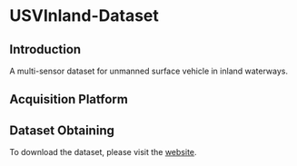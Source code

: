 # USVInland-Dataset

## Introduction
A multi-sensor dataset for unmanned surface vehicle in inland waterways.

## Acquisition Platform

## Dataset Obtaining
To download the dataset, please visit the [website](https://www.orca-tech.cn/datasets.html).
